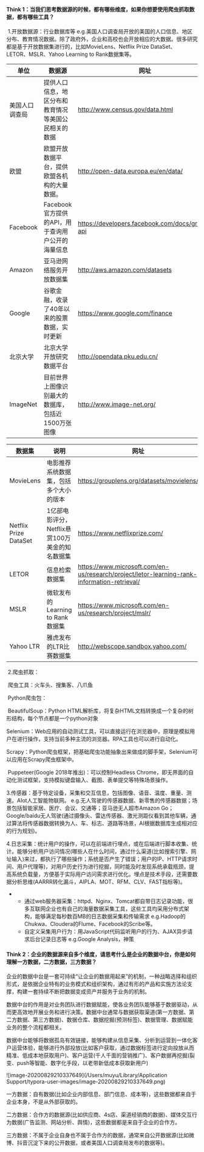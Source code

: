 #### Think 1：当我们思考数据源的时候，都有哪些维度，如果你想要使用爬虫抓取数据，都有哪些工具？

​	1.开放数据源：行业数据库等     e.g.美国人口调查局开放的美国的人口信息、地区分布、教育情况数据。除了政府外，企业和高校也会开放相应的大数据。很多研究都是基于开放数据集进行的，比如MovieLens、Netflix Prize     DataSet、LETOR、MSLR、Yahoo Learning to Rank数据集等。

| **单位**       | **数据源**                                           | **网址**                                       |
| -------------- | ---------------------------------------------------- | ---------------------------------------------- |
| 美国人口调查局 | 提供人口信息，地区分布和教育情况等美国公民相关的数据 | http://www.census.gov/data.html                |
| 欧盟           | 欧盟开放数据平台，提供欧盟各机构的大量数据。         | http://open-data.europa.eu/en/data/            |
| Facebook       | Facebook官方提供的API，用于查询用户公开的海量信息    | https://developers.facebook.com/docs/graph-api |
| Amazon         | 亚马逊网络服务开放数据集                             | http://aws.amazon.com/datasets                 |
| Google         | 谷歌金融，收录了40年以来的股票数据，实时更新         | https://www.google.com/finance                 |
| 北京大学       | 北京大学开放研究数据平台                             | http://opendata.pku.edu.cn/                    |
| ImageNet       | 目前世界上图像识别最大的数据库，包括近1500万张图像   | http://www.image-net.org/                      |

| **数据集**             | **说明**                                        | **网址**                                                     |
| ---------------------- | ----------------------------------------------- | ------------------------------------------------------------ |
| MovieLens              | 电影推荐系统数据集，包括多个大小的版本          | https://grouplens.org/datasets/movielens/                    |
| Netflix  Prize DataSet | 1亿部电影评分，Netflix悬赏100万美金的知名数据集 | https://www.netflixprize.com/                                |
| LETOR                  | 信息检索数据集                                  | https://www.microsoft.com/en-us/research/project/letor-learning-rank-information-retrieval/ |
| MSLR                   | 微软发布的Learning to  Rank数据集               | https://www.microsoft.com/en-us/research/project/mslr/       |
| Yahoo  LTR             | 雅虎发布的LTR比赛数据集                         | http://webscope.sandbox.yahoo.com/                           |

​	2.爬虫抓取：

​		爬虫工具：火车头、搜集客、八爪鱼

​		Python爬虫包：

​			BeautifulSoup：Python HTML解析库，将复杂HTML文档转换成一个复杂的树形结构，每个节点都是一个python对象

​			Selenium：Web应用的自动测试工具，可以直接运行在浏览器中，原理是模拟用户在进行操作，支持当前多种主流的浏览器。RPA工具也可以进行自动化。

​			Scrapy：Python爬虫框架，把基础爬虫功能抽象出来做成的脚手架，Selenium可以应用在Scrapy爬虫框架中。

​			Puppeteer(Google 2018年推出)：可以控制Headless Chrome，即无界面的自动化测试框架，支持模拟键盘输入、截图、表单提交等特殊场景操作。

​	3.传感器：基于特定设备，采集和交互信息，包括图像、语音、温度、重量、测速。AIot人工智能物联网。 e.g.无人驾驶的传感器数据、新零售的传感器数据；场景包括智能家居、医疗、会议、交通等；亚马逊无人超市Amazon Go；Google/baidu无人驾驶(通过摄像头、雷达传感器、激光测距仪看到其他车辆，通过算法将传感器数据转换为人、车、标志、道路等场景，AI根据数据库生成相对应的行为规划)。

​	4.日志采集：统计用户的操作，可以在前端进行埋点，或在后端进行脚本收集、统计。能够分析用户访问情况(哪些人在什么时间，通过什么渠道(比如搜索引擎、网址输入)来过，都执行了哪些操作；系统是否产生了错误；用户的IP、HTTP请求时间、用户代理等)，对用户历史行为进行挖掘，同时能及时发现系统承载瓶颈，提高系统负载量，方便基于实际用户访问需求进行优化。埋点是技术手段，还需要数据分析思维(AARRR转化漏斗，AIPLA、MOT、RFM、CLV、FAST指标等)。

- - 通过web服务器采集：httpd、Nginx、Tomcat都自带日志记录功能，很多互联网企业也有自己的海量数据采集工具，这些工具均采用分布式架构，能够满足每秒数百MB的日志数据采集和传输需求      e.g.Hadoop的Chukwa、Cloudera的Flume、Facebook的Scribe等。
  - 自定义采集用户行为：用JavaScript代码监听用户的行为、AJAX异步请求后台记录日志等      e.g.Google Analysis，神策



#### Think 2：企业的数据源来自多个维度，请思考什么是企业的数据中台，你是如何理解一方数据，二方数据，三方数据？

企业的数据中台是一套可持续“让企业的数据用起来”的机制，一种战略选择和组织形式，是依据企业特有的业务模式和组织架构，通过有形的产品和实施方法论支撑，构建一套持续不断把数据变成资产并服务于业务的机制。

数据中台的作用是对业务团队进行数据赋能，使各业务团队能够基于数据驱动，从而更高效地开展业务和进行决策。数据中台通常与数据获取渠道(第一方数据、第二方数据、第三方数据)、数据仓库、数据挖掘(预测标签)、数据管理、数据赋能业务的整个流程都相关。

数据中台能够将数据孤岛有效链接，能够构建从信息采集、分析到运营到一体化客户运营体验，能够进行外部投放(比如客户获取，通过数据标签进行定向投放从而精准、低成本地获取用户)、客户运营(千人千面的营销推广)、客户数据再挖掘(裂变、push等智能、数字化手段，以老带新低成本获取新用户)



![image-20200829210337649](/Users/muyu/Library/Application Support/typora-user-images/image-20200829210337649.png)

一方数据：自有数据(比如企业内部信息、部门信息、成本等)，这些数据都来自于企业本身，不是从外部获取的。

二方数据：合作方的数据源(比如供应商、4s店、渠道经销商的数据)、媒体交互行为数据(广告监测、网站分析、舆情)，这些数据都是来自于企业的合作方。

三方数据：不属于企业自身也不属于合作方的数据，通常来自公开数据源(比如微博、抖音沉淀下来的公开数据，或者美国人口调查局发布的数据等)。